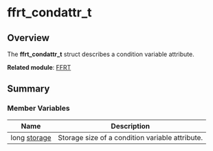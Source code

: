 # ffrt_condattr_t


## Overview

The **ffrt_condattr_t** struct describes a condition variable attribute.

**Related module**: [FFRT](_f_f_r_t.md)


## Summary


### Member Variables

| Name| Description| 
| -------- | -------- |
| long [storage](_f_f_r_t.md#storage-56) | Storage size of a condition variable attribute.| 
